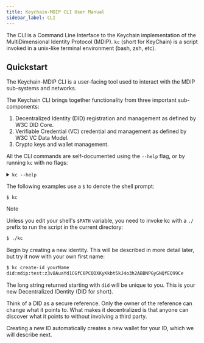 ```yaml
---
title: Keychain-MDIP CLI User Manual
sidebar_label: CLI
---
```


The CLI is a Command Line Interface to the Keychain implementation of the MultiDimensional Identity Protocol (MDIP). `kc` (short for KeyChain) is a script invoked in a unix-like terminal environment (bash, zsh, etc).

## Quickstart

The Keychain-MDIP CLI is a user-facing tool used to interact with the MDIP sub-systems and networks.

The Keychain CLI brings together functionality from three important sub-components:

1. Decentralized Identity (DID) registration and management as defined by W3C DID Core.
1. Verifiable Credential (VC) credential and management as defined by W3C VC Data Model.
1. Crypto keys and wallet management.

All the CLI commands are self-documented using the `--help` flag, or by running `kc` with no flags:

<details>

<summary><code>kc --help</code></summary>

```sh
Usage: keychain-cli [options] [command]

Keychain CLI tool

Options:
  -V, --version                               output the version number
  -h, --help                                  display help for command

Commands:
  accept-credential <did> [name]              Save verifiable credential for current ID
  add-name <name> <did>                       Adds a name for a DID
  issue-credential <file> [registry] [name]  Sign and encrypt a bound credential file
  backup-id                                   Backup the current ID to its registry
  backup-wallet                               Backup wallet to encrypted DID
  bind-credential <file> <did>                Create bound credential for a user
  create-challenge [file] [name]              Create challenge (optionally from a file)
  create-challenge-cc <did> [name]            Create challenge from a credential DID
  create-credential <file> [name]             Create credential from schema file
  create-id <name> [registry]                 Create a new decentralized ID
  create-response <challenge>                 Create a Verifiable Presentation from a challenge
  create-wallet                               Create new wallet (or show existing wallet)
  decrypt-did <did>                           Decrypt an encrypted message DID
  decrypt-json <did>                          Decrypt an encrypted JSON DID
  encrypt-file <file> <did>                   Encrypt a file for a DID
  encrypt-msg <msg> <did>                     Encrypt a message for a DID
  export-did <did>                            Export DID to file
  group-add <group> <member>                  Add a member to a group
  group-create <name>                         Create a new group
  group-remove <group> <member>               Remove a member from a group
  group-test <group> [member]                 Determine if a member is in a group
  help [command]                              display help for command
  import-did <file>                           Import DID from file
  import-wallet <recovery-phrase>             Create new wallet from a recovery phrase
  list-ids                                    List IDs and show current ID
  list-names                                  Lists names of DIDs
  poll-create <file> [name]                   Create poll
  poll-publish <poll>                         Publish results to poll, hiding ballots
  poll-reveal <poll>                          Publish results to poll, revealing ballots
  poll-template                               Generate a poll template
  poll-unpublish <poll>                       Remove results from poll
  poll-update <ballot>                        Add a ballot to the poll
  poll-view <poll>                            View poll details
  poll-vote <poll> <vote> [spoil]             Vote in a poll
  publish-credential <did>                    Publish the existence of a credential to the current user manifest
  recover-id <did>                            Recovers the ID from the DID
  recover-wallet <did>                        Recover wallet from encrypted DID
  remove-id <name>                            Deletes named ID
  remove-name <name>                          Removes a name for a DID
  resolve-did <did>                           Return document associated with DID
  resolve-id                                  Resolves the current ID
  reveal-credential <did>                     Reveal a credential to the current user manifest
  revoke-credential <did>                     Revokes a verifiable credential
  rotate-keys                                 Rotates keys for current user
  show-mnemonic                               Show recovery phrase for wallet
  show-wallet                                 Show wallet
  sign-file <file>                            Sign a JSON file
  unpublish-credential <did>                  Remove a credential from the current user manifest
  use-id <name>                               Set the current ID
  verify-file <file>                          Verify the signature in a JSON file
  verify-response <did>                       Decrypt and validate a Verifiable Presentation
```

</details>

The following examples use a `$` to denote the shell prompt:

```bash{promptUser: user}
$ kc
```

> [!NOTE]
>Unless you edit your shell's `$PATH` variable, you need to invoke kc with a `./` prefix to run the script in the current directory:

```sh
$ ./kc
```

Begin by creating a new identity. This will be described in more detail later, but try it now with your own first name:

```sh
$ kc create-id yourName
did:mdip:test:z3v8AuaYd1CGfC6PCQDXKyKkbt5kJ4o3h2ABBNPGyGNQfEQ99Ce
```

The long string returned starting with `did` will be unique to you. This is your new Decentralized IDentity (DID for short).

Think of a DID as a secure reference. Only the owner of the reference can change what it points to. What makes it decentralized is that anyone can discover what it points to without involving a third party.

Creating a new ID automatically creates a new wallet for your ID, which we will describe next.
